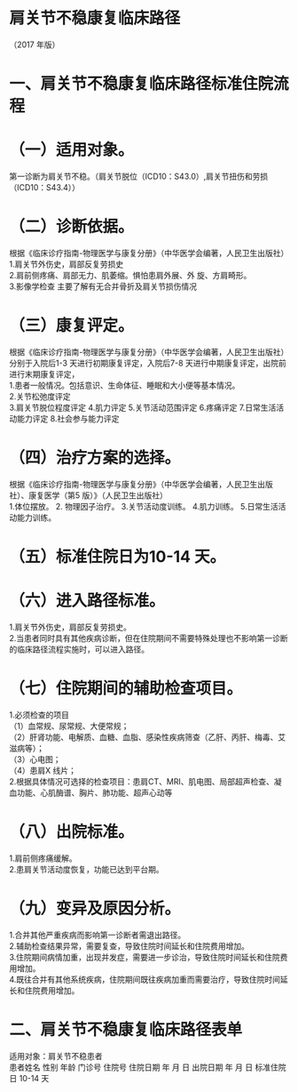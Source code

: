 # 肩关节不稳康复临床路径  
（2017 年版）  
# 一、肩关节不稳康复临床路径标准住院流程  
# （一）适用对象。  
第一诊断为肩关节不稳。（肩关节脱位（ICD10：S43.0）,肩关节扭伤和劳损（ICD10：S43.4））  
# （二）诊断依据。  
根据《临床诊疗指南-物理医学与康复分册》（中华医学会编著，人民卫生出版社）  
1.肩关节外伤史，肩部反复劳损史  
2.肩前侧疼痛、肩部无力、肌萎缩。惧怕患肩外展、外 旋、方肩畸形。  
3.影像学检查 主要了解有无合并骨折及肩关节损伤情况  
# （三）康复评定。  
根据《临床诊疗指南-物理医学与康复分册》（中华医学会编著，人民卫生出版社）  
分别于入院后1-3 天进行初期康复评定，入院后7-8 天进行中期康复评定，出院前进行末期康复评定，  
1.患者一般情况。包括意识、生命体征、睡眠和大小便等基本情况。  
2.关节松弛度评定  
3.肩关节脱位程度评定 4.肌力评定 5.关节活动范围评定 6.疼痛评定 7.日常生活活动能力评定 8.社会参与能力评定  
# （四）治疗方案的选择。  
根据《临床诊疗指南-物理医学与康复分册》（中华医学会编著，人民卫生出版社）、康复医学（第5 版）》（人民卫生出版社）  
1.体位摆放。 2. 物理因子治疗。 3.关节活动度训练。 4.肌力训练。 5.日常生活活动能力训练。  
# （五）标准住院日为10-14 天。  
# （六）进入路径标准。  
1.肩关节外伤史，肩部反复劳损史。  
2.当患者同时具有其他疾病诊断，但在住院期间不需要特殊处理也不影响第一诊断的临床路径流程实施时，可以进入路径。  
# （七）住院期间的辅助检查项目。  
1.必须检查的项目  
（1）血常规、尿常规、大便常规；  
（2）肝肾功能、电解质、血糖、血脂、感染性疾病筛查（乙肝、丙肝、梅毒、艾滋病等）；  
（3）心电图；  
（4）患肩X 线片；  
2.根据具体情况可选择的检查项目：患肩CT、MRI、肌电图、局部超声检查、凝血功能、心肌酶谱、胸片、肺功能、超声心动等  
# （八）出院标准。  
1.肩前侧疼痛缓解。  
2.患肩关节活动度恢复，功能已达到平台期。  
# （九）变异及原因分析。  
1.合并其他严重疾病而影响第一诊断者需退出路径。  
2.辅助检查结果异常，需要复查，导致住院时间延长和住院费用增加。  
3.住院期间病情加重，出现并发症，需要进一步诊治，导致住院时间延长和住院费用增加。  
4.既往合并有其他系统疾病，住院期间既往疾病加重而需要治疗，导致住院时间延长和住院费用增加。  
# 二、肩关节不稳康复临床路径表单  
适用对象：肩关节不稳患者  
患者姓名             性别    年龄        门诊号         住院号           住院日期       年  月  日   出院日期      年  月   日  标准住院日 10-14 天  
